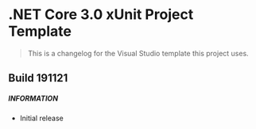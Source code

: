 ﻿# .NET Core 3.0 xUnit Project Template

> This is a changelog for the Visual Studio template this project uses.

## Build 191121
##### INFORMATION
* Initial release
